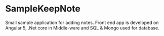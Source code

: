 # SampleKeepNote
Small sample application for adding notes. Front end app is developed on Angular 5, .Net core in Middle-ware and SQL &amp; Mongo used for database.
